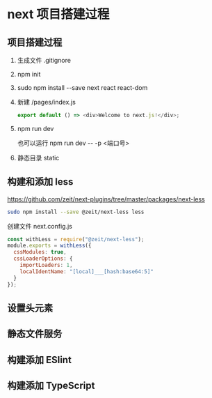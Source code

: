 # next 项目搭建过程

## 项目搭建过程

1. 生成文件 .gitignore
2. npm init
3. sudo npm install --save next react react-dom
4. 新建 /pages/index.js

   ```js
   export default () => <div>Welcome to next.js!</div>;
   ```

5. npm run dev

   也可以运行 npm run dev -- -p <端口号>

6. 静态目录 static

## 构建和添加 less

<https://github.com/zeit/next-plugins/tree/master/packages/next-less>

```bash
sudo npm install --save @zeit/next-less less

```

创建文件
next.config.js

```js
const withLess = require("@zeit/next-less");
module.exports = withLess({
  cssModules: true,
  cssLoaderOptions: {
    importLoaders: 1,
    localIdentName: "[local]___[hash:base64:5]"
  }
});
```

## 设置头元素

## 静态文件服务

## 构建添加 ESlint

## 构建添加 TypeScript
